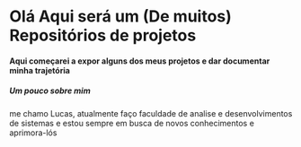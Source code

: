 # Olá Aqui será um (De muitos) Repositórios de projetos

#### Aqui começarei a expor alguns dos meus projetos e dar documentar minha trajetória 

##### Um pouco sobre mim

me chamo Lucas, atualmente faço faculdade de analise e desenvolvimentos de sistemas e estou sempre em busca de novos conhecimentos e aprimora-lós 

 